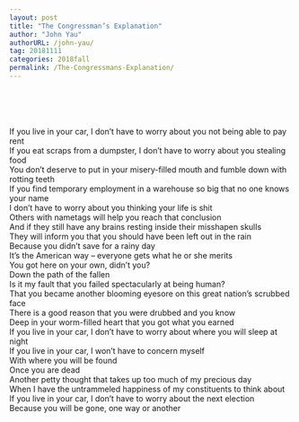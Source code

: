 ```yaml
---
layout: post
title: "The Congressman’s Explanation"
author: "John Yau"
authorURL: /john-yau/
tag: 20181111
categories: 2018fall
permalink: /The-Congressmans-Explanation/
---
```


<br><br>
<br><br>
If you live in your car, I don’t have to worry about you not being able to pay rent
<br>
If you eat scraps from a dumpster, I don’t have to worry about you stealing food
<br>
You don’t deserve to put in your misery-filled mouth and fumble down with rotting teeth
<br>
If you find temporary employment in a warehouse so big that no one knows your name
<br>
I don’t have to worry about you thinking your life is shit
<br>
Others with nametags will help you reach that conclusion
<br>
And if they still have any brains resting inside their misshapen skulls
<br>
They will inform you that you should have been left out in the rain
<br>
Because you didn’t save for a rainy day
<br>
It’s the American way – everyone gets what he or she merits
<br>
You got here on your own, didn’t you?
<br>
Down the path of the fallen
<br>
Is it my fault that you failed spectacularly at being human?
<br>
That you became another blooming eyesore on this great nation’s scrubbed face
<br>
There is a good reason that you were drubbed and you know
<br>
Deep in your worm-filled heart that you got what you earned
<br>
If you live in your car, I don’t have to worry about where you will sleep at night
<br>
If you live in your car, I won’t have to concern myself
<br>
With where you will be found
<br>
Once you are dead
<br>
Another petty thought that takes up too much of my precious day
<br>
When I have the untrammeled happiness of my constituents to think about
<br>
If you live in your car, I don’t have to worry about the next election
<br>
Because you will be gone, one way or another
<br>
